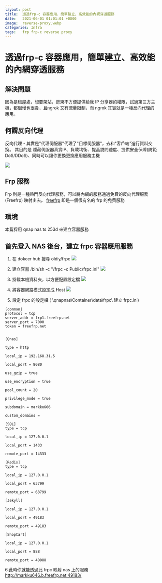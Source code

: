 ```yaml
---
layout: post
title:  透過frp-c 容器應用，簡單建立、高效能的內網穿透服務
date:   2021-06-01 01:01:01 +0800
image:  reverse-proxy.webp
categories: Infra
tags:   frp frp-c reverse proxy
---
```

# 透過frp-c 容器應用，簡單建立、高效能的內網穿透服務

## 解決問題
因為是租屋處，想要架站，房東不方便提供給我 IP 分享器的權限，試過第三方主機，都很慢也很貴，且ngrok 又有流量限制，而 ngrok 其實就是一種反向代理的應用。

## 何謂反向代理
反向代理 - 其實是"代理伺服器"代理了"目標伺服器"，去和"客戶端"進行資料交換。 其目的是
隱藏伺服器真實IP、負載均衡、提高訪問速度、提供安全保障(防範DoS/DDoS)、同時可以讓你更換更換應用服務主機

![](https://i.imgur.com/EzpTbAS.webp)

## Frp 服務
Frp 則是一種熱門反向代理服務，可以將內網的服務通過免費的反向代理服務 (Freefrp) 映射出去。
[freefrp](https://freefrp.net/) 即是一個很有名的 frp 的免費服務

## 環境
本篇採用 qnap nas ts 253d 來建立容器服務

## 首先登入 NAS 後台，建立 frpc 容器應用服務
1. 在 dokcer hub 搜尋 oldiy/frpc
![](https://i.imgur.com/og4FvyA.webp)

2. 建立容器
/bin/sh -c "/frpc -c Public/frpc.ini"
![](https://i.imgur.com/dvbzaoz.webp)

3. 掛載本機資料夾，以方便配置設定檔
![](https://i.imgur.com/5916FxI.webp)

4. 將容器網路模式設定成 Host
![](https://i.imgur.com/3pcVjya.webp)

5. 設定 frpc 的設定檔 ( \\qnapnas\Container\data\frpc\ 建立 frpc.ini)

```
[common]
protocol = tcp
server_addr = frp1.freefrp.net
server_port = 7000
token = freefrp.net


[Qnas] 

type = http 

local_ip = 192.168.31.5

local_port = 8080

use_gzip = true

use_encryption = true

pool_count = 20

privilege_mode = true

subdomain = markku666

custom_domains = 

[SQL] 
type = tcp

local_ip = 127.0.0.1

local_port = 1433

remote_port = 14333

[Redis] 
type = tcp

local_ip = 127.0.0.1

local_port = 63799

remote_port = 63799

[Jekyll]

local_ip = 127.0.0.1

local_port = 49183

remote_port = 49183

[ShopCart]

local_ip = 127.0.0.1

local_port = 888

remote_port = 48888
```

6.此時你就能透過此 frpc 映射 nas 上的服務<br/>
http://markku646.b.freefrp.net:49183/
